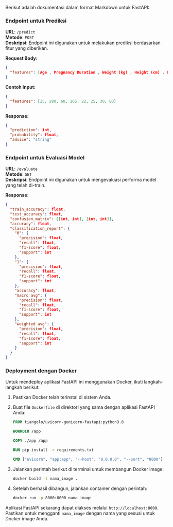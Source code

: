 Berikut adalah dokumentasi dalam format Markdown untuk FastAPI:

### Endpoint untuk Prediksi

**URL**: `/predict`  
**Metode**: `POST`  
**Deskripsi**: Endpoint ini digunakan untuk melakukan prediksi berdasarkan fitur yang diberikan.

**Request Body:**

```json
{
  "features": [Age , Pregnancy Duration , Weight (kg) , Height (cm) , BMI Score , Arm Circumference , Fundus Height , Heart Rate]
}
```

**Contoh Input:**

```json
{
  "features": [25, 280, 60, 165, 22, 25, 30, 80]
}
```

**Response:**

```json
{
  "prediction": int,
  "probability": float,
  "advice": "string"
}
```

### Endpoint untuk Evaluasi Model

**URL**: `/evaluate`  
**Metode**: `GET`  
**Deskripsi**: Endpoint ini digunakan untuk mengevaluasi performa model yang telah di-train.

**Response:**

```json
{
  "train_accuracy": float,
  "test_accuracy": float,
  "confusion_matrix": [[int, int], [int, int]],
  "accuracy": float,
  "classification_report": {
    "0": {
      "precision": float,
      "recall": float,
      "f1-score": float,
      "support": int
    },
    "1": {
      "precision": float,
      "recall": float,
      "f1-score": float,
      "support": int
    },
    "accuracy": float,
    "macro avg": {
      "precision": float,
      "recall": float,
      "f1-score": float,
      "support": int
    },
    "weighted avg": {
      "precision": float,
      "recall": float,
      "f1-score": float,
      "support": int
    }
  }
}
```

### Deployment dengan Docker

Untuk mendeploy aplikasi FastAPI ini menggunakan Docker, ikuti langkah-langkah berikut:

1. Pastikan Docker telah terinstal di sistem Anda.

2. Buat file `Dockerfile` di direktori yang sama dengan aplikasi FastAPI Anda:

   ```dockerfile
   FROM tiangolo/uvicorn-gunicorn-fastapi:python3.8

   WORKDIR /app

   COPY ./app /app

   RUN pip install -r requirements.txt

   CMD ["uvicorn", "app:app", "--host", "0.0.0.0", "--port", "8000"]
   ```

3. Jalankan perintah berikut di terminal untuk membangun Docker image:

   ```bash
   docker build -t nama_image .
   ```

4. Setelah berhasil dibangun, jalankan container dengan perintah:

   ```bash
   docker run -p 8000:8000 nama_image
   ```

Aplikasi FastAPI sekarang dapat diakses melalui `http://localhost:8000`. Pastikan untuk mengganti `nama_image` dengan nama yang sesuai untuk Docker image Anda.

